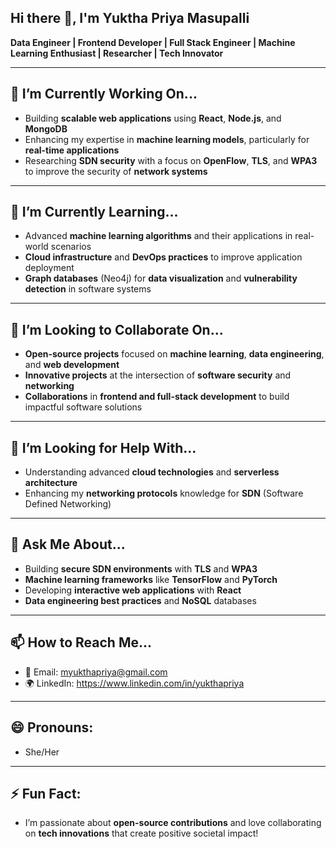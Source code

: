 ## Hi there 👋, I'm Yuktha Priya Masupalli
**Data Engineer | Frontend Developer | Full Stack Engineer | Machine Learning Enthusiast | Researcher | Tech Innovator**

---

## 🔭 **I’m Currently Working On...**  
- Building **scalable web applications** using **React**, **Node.js**, and **MongoDB**  
- Enhancing my expertise in **machine learning models**, particularly for **real-time applications**  
- Researching **SDN security** with a focus on **OpenFlow**, **TLS**, and **WPA3** to improve the security of **network systems**

---

## 🌱 **I’m Currently Learning...**  
- Advanced **machine learning algorithms** and their applications in real-world scenarios  
- **Cloud infrastructure** and **DevOps practices** to improve application deployment  
- **Graph databases** (Neo4j) for **data visualization** and **vulnerability detection** in software systems

---

## 👯 **I’m Looking to Collaborate On...**  
- **Open-source projects** focused on **machine learning**, **data engineering**, and **web development**  
- **Innovative projects** at the intersection of **software security** and **networking**  
- **Collaborations** in **frontend and full-stack development** to build impactful software solutions

---

## 🤔 **I’m Looking for Help With...**  
- Understanding advanced **cloud technologies** and **serverless architecture**  
- Enhancing my **networking protocols** knowledge for **SDN** (Software Defined Networking)  

---

## 💬 **Ask Me About...**  
- Building **secure SDN environments** with **TLS** and **WPA3**  
- **Machine learning frameworks** like **TensorFlow** and **PyTorch**  
- Developing **interactive web applications** with **React**  
- **Data engineering best practices** and **NoSQL** databases

---

## 📫 **How to Reach Me...**  
- 📧 Email: myukthapriya@gmail.com
- 🌍 LinkedIn: https://www.linkedin.com/in/yukthapriya 


---

## 😄 **Pronouns:**  
- She/Her  

---

## ⚡ **Fun Fact:**  
- I’m passionate about **open-source contributions** and love collaborating on **tech innovations** that create positive societal impact!  


<!--
**yukthapriya/yukthapriya** is a ✨ _special_ ✨ repository because its `README.md` (this file) appears on your GitHub profile.

Here are some ideas to get you started:

- 🔭 I’m currently working on ...
- 🌱 I’m currently learning ...
- 👯 I’m looking to collaborate on ...
- 🤔 I’m looking for help with ...
- 💬 Ask me about ...
- 📫 How to reach me: ...
- 😄 Pronouns: ...
- ⚡ Fun fact: ...
-->
